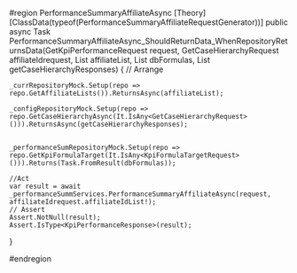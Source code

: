 #region PerformanceSummaryAffiliateAsync
[Theory]
[ClassData(typeof(PerformanceSummaryAffiliateRequestGenerator))]
public async Task PerformanceSummaryAffiliateAsync_ShouldReturnData_WhenRepositoryReturnsData(GetKpiPerformanceRequest request, GetCaseHierarchyRequest affiliateIdrequest, List<AffiliateList> affiliateList,
     List<KpiFormulaTarget> dbFormulas, List<GetCaseHierarchyResponse> getCaseHierarchyResponses)
{
    // Arrange    

    _currRepositoryMock.Setup(repo => repo.GetAffiliateLists()).ReturnsAsync(affiliateList);

    _configRepositoryMock.Setup(repo => repo.GetCaseHierarchyAsync(It.IsAny<GetCaseHierarchyRequest>())).ReturnsAsync(getCaseHierarchyResponses);


    _performanceSumRepositoryMock.Setup(repo => repo.GetKpiFormulaTarget(It.IsAny<KpiFormulaTargetRequest>())).Returns(Task.FromResult(dbFormulas));

    //Act
    var result = await _performanceSummServices.PerformanceSummaryAffiliateAsync(request, affiliateIdrequest.affiliateIdList!);
    // Assert
    Assert.NotNull(result);
    Assert.IsType<KpiPerformanceResponse>(result);

}

#endregion
